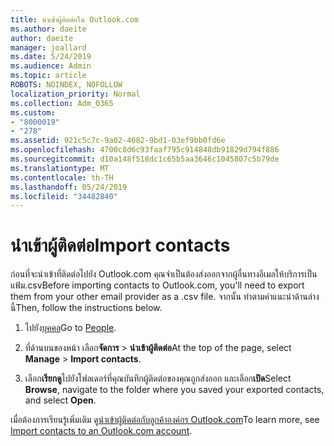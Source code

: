 ```yaml
---
title: นำเข้าผู้ติดต่อใน Outlook.com
ms.author: daeite
author: daeite
manager: joallard
ms.date: 5/24/2019
ms.audience: Admin
ms.topic: article
ROBOTS: NOINDEX, NOFOLLOW
localization_priority: Normal
ms.collection: Adm_O365
ms.custom:
- "8000019"
- "278"
ms.assetid: 921c5c7c-9a02-4682-9bd1-03ef9bb0fd6e
ms.openlocfilehash: 4700c8d6c93faaf795c914848db91829d794f886
ms.sourcegitcommit: d10a148f518dc1c65b5aa3646c1045807c5b79de
ms.translationtype: MT
ms.contentlocale: th-TH
ms.lasthandoff: 05/24/2019
ms.locfileid: "34482840"
---
```

# <a name="import-contacts"></a><span data-ttu-id="29038-102">นำเข้าผู้ติดต่อ</span><span class="sxs-lookup"><span data-stu-id="29038-102">Import contacts</span></span>

<span data-ttu-id="29038-103">ก่อนที่จะนำเข้าที่ติดต่อไปยัง Outlook.com คุณจำเป็นต้องส่งออกจากผู้อื่นทางอีเมลให้บริการเป็นแฟ้ม.csv</span><span class="sxs-lookup"><span data-stu-id="29038-103">Before importing contacts to Outlook.com, you'll need to export them from your other email provider as a .csv file.</span></span> <span data-ttu-id="29038-104">จากนั้น ทำตามคำแนะนำด้านล่างนี้</span><span class="sxs-lookup"><span data-stu-id="29038-104">Then, follow the instructions below.</span></span>
  
1. <span data-ttu-id="29038-105">ไปยัง[บุคคล](https://outlook.live.com/people/)</span><span class="sxs-lookup"><span data-stu-id="29038-105">Go to [People](https://outlook.live.com/people/).</span></span>

2. <span data-ttu-id="29038-106">ที่ด้านบนของหน้า เลือก**จัดการ** \> **นำเข้าผู้ติดต่อ**</span><span class="sxs-lookup"><span data-stu-id="29038-106">At the top of the page, select **Manage** \> **Import contacts**.</span></span>

3. <span data-ttu-id="29038-107">เลือก**เรียกดู**ไปยังโฟลเดอร์ที่คุณบันทึกผู้ติดต่อของคุณถูกส่งออก และเลือก**เปิด**</span><span class="sxs-lookup"><span data-stu-id="29038-107">Select **Browse**, navigate to the folder where you saved your exported contacts, and select **Open**.</span></span>

<span data-ttu-id="29038-108">เมื่อต้องการเรียนรู้เพิ่มเติม ดู[นำเข้าผู้ติดต่อกับลูกค้าองค์กร Outlook.com](https://go.microsoft.com/fwlink/p/?linkid=873136)</span><span class="sxs-lookup"><span data-stu-id="29038-108">To learn more, see [Import contacts to an Outlook.com account](https://go.microsoft.com/fwlink/p/?linkid=873136).</span></span>